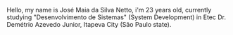 Hello, my name is José Maia da Silva Netto, i'm 23 years old, currently studying "Desenvolvimento de Sistemas" (System Development) in Etec Dr. Demétrio Azevedo Junior, Itapeva City (São Paulo state).

